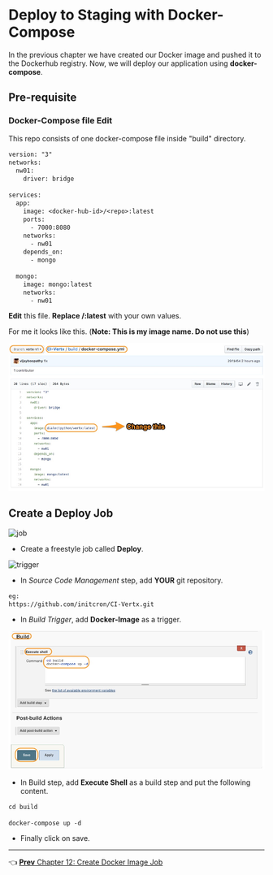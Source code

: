 # Deploy to Staging with Docker-Compose

In the previous chapter we have created our Docker image and pushed it to the Dockerhub registry.
Now, we will deploy our application using **docker-compose**.

## Pre-requisite

### Docker-Compose file Edit

This repo consists of one docker-compose file inside "build" directory.

```
version: "3"
networks:
  nw01:
    driver: bridge

services:
  app:
    image: <docker-hub-id>/<repo>:latest
    ports:
      - 7000:8080
    networks:
      - nw01
    depends_on:
      - mongo

  mongo:
    image: mongo:latest
    networks:
      - nw01
```

**Edit** this file. **Replace <docker-hub-id>/<repo>:latest** with your own values.

For me it looks like this. (**Note: This is my image name. Do not use this**)

![image](images/docker-compose/image.jpg)


## Create a Deploy Job

![job](images/docker-compose/job.jpg)

* Create a freestyle job called **Deploy**.

![trigger](images/docker-compose/trigger.jpg)

* In *Source Code Management* step, add **YOUR** git repository.

```
eg:
https://github.com/initcron/CI-Vertx.git
```

* In *Build Trigger*, add **Docker-Image** as a trigger.

![build](images/docker-compose/build.jpg)

* In Build step, add **Execute Shell** as a build step and put the following content.

```
cd build

docker-compose up -d
```

* Finally click on save.

----
:point_left: [**Prev** Chapter 12: Create Docker Image Job](https://github.com/schoolofdevops/learn-jenkins/blob/vertx-v1/continuous-delivery/chapters/120_create_docker_image.md)
